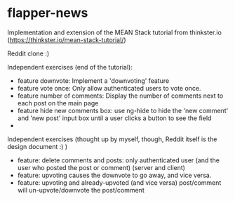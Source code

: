 # flapper-news
Implementation and extension of the MEAN Stack tutorial from thinkster.io (https://thinkster.io/mean-stack-tutorial/)

Reddit clone :)

Independent exercises (end of the tutorial):
* feature downvote: Implement a 'downvoting' feature
* feature vote once: Only allow authenticated users to vote once.
* feature number of comments: Display the number of comments next to each post on the main page
* feature hide new comments box: use ng-hide to hide the 'new comment' and 'new post' input box until a user clicks a button to see the field
* 

Independent exercises (thought up by myself, though, Reddit itself is the design document :) )
* feature: delete comments and posts: only authenticated user (and the user who posted the post or comment) (server and client)
* feature: upvoting causes the downvote to go away, and vice versa.
* feature: upvoting and already-upvoted (and vice versa) post/comment will un-upvote/downvote the post/comment
